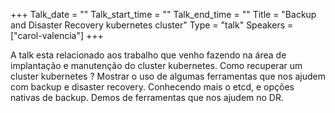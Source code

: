 +++
Talk_date = ""
Talk_start_time = ""
Talk_end_time = ""
Title = "Backup and Disaster Recovery kubernetes cluster"
Type = "talk"
Speakers = ["carol-valencia"]
+++

 A talk esta relacionado aos trabalho que venho fazendo na área de implantação e manutenção do cluster kubernetes.
 Como recuperar um cluster kubernetes ? Mostrar o uso de algumas ferramentas que nos ajudem com backup e disaster recovery.
 Conhecendo mais o etcd, e opções nativas de backup.
 Demos de ferramentas que nos ajudem no DR.